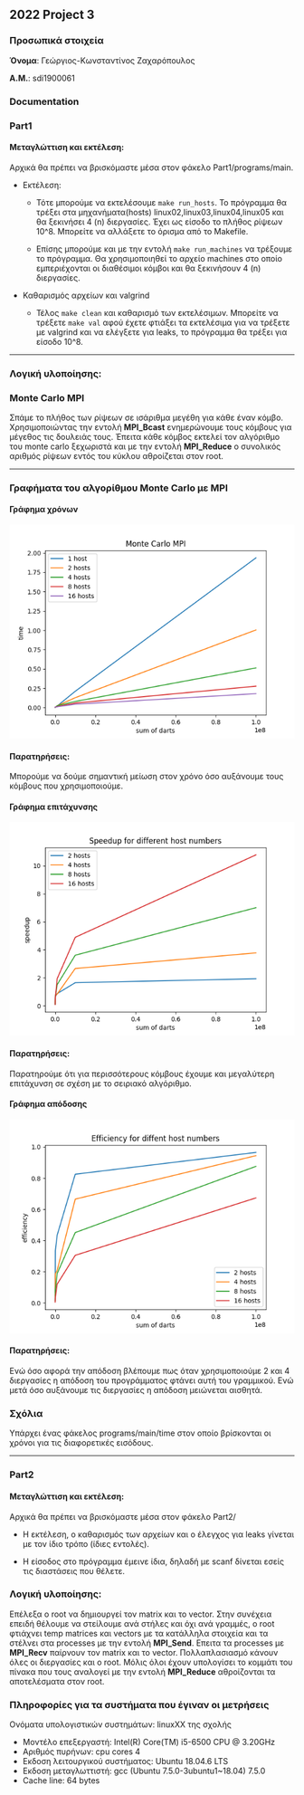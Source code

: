 ## 2022 Project 3

### Προσωπικά στοιχεία

__Όνομα__: Γεώργιος-Κωνσταντίνος Ζαχαρόπουλος

__Α.Μ.__: sdi1900061

### Documentation

### Part1
#### Μεταγλώττιση και εκτέλεση:
Αρχικά θα πρέπει να βρισκόμαστε μέσα στον φάκελο Part1/programs/main.

* Εκτέλεση:
    * Τότε μπορούμε να εκτελέσουμε `make run_hosts`. Το πρόγραμμα θα τρέξει στα μηχανήματα(hosts) linux02,linux03,linux04,linux05 και θα ξεκινήσει 4 (n) διεργασίες. Έχει ως είσοδο το πλήθος ρίψεων 10^8. Mπορείτε να αλλάξετε τo όρισμα από το Μakefile.

    * Επίσης μπορούμε και με την εντολή `make run_machines` να τρέξουμε το πρόγραμμα. Θα χρησιμοποιηθεί το αρχείο machines στο οποίο εμπεριέχονται οι διαθέσιμοι κόμβοι και θα ξεκινήσουν 4 (n) διεργασίες.

* Καθαρισμός αρχείων και valgrind
    * Τέλος `make clean` και καθαρισμό των εκτελέσιμων. Μπορείτε να τρέξετε `make val` αφού έχετε φτιάξει τα εκτελέσιμα για να τρέξετε με valgrind και να ελέγξετε για leaks, το πρόγραμμα θα τρέξει για είσοδο 10^8.
---

### Λογική υλοποίησης:

### Μonte Carlo MPI

Σπάμε το πλήθος των ρίψεων σε ισάριθμα μεγέθη για κάθε έναν κόμβο. Χρησιμοποιώντας την εντολή **MPI_Bcast** ενημερώνουμε τους κόμβους για μέγεθος τις δουλειάς τους. Έπειτα κάθε κόμβος εκτελεί τον αλγόριθμο του monte carlo ξεχωριστά και με την εντολή **MPI_Reduce** ο συνολικός αριθμός ρίψεων εντός του κύκλου αθροίζεται στον root.

---
### Γραφήματα του αλγορίθμου Monte Carlo με MPI

#### Γράφημα χρόνων

<p align="center">
  <img src="Project/Part1/time.png" />
</p>

#### Παρατηρήσεις:
Μπορούμε να δούμε σημαντική μείωση στον χρόνο όσο αυξάνουμε τους κόμβους που χρησιμοποιούμε.

#### Γράφημα επιτάχυνσης

<p align="center">
  <img src="Project/Part1/speedup.png" />
</p>

#### Παρατηρήσεις:
Παρατηρούμε ότι για περισσότερους κόμβους έχουμε και μεγαλύτερη επιτάχυνση σε σχέση με το σειριακό αλγόριθμο.

#### Γράφημα απόδοσης

<p align="center">
  <img src="Project/Part1/efficiency.png" />
</p>

#### Παρατηρήσεις:
Ενώ όσο αφορά την απόδοση βλέπουμε πως όταν χρησιμοποιούμε 2 και 4 διεργασίες η απόδοση του προγράμματος φτάνει αυτή του γραμμικού. Ενώ μετά όσο αυξάνουμε τις διεργασίες η απόδοση μειώνεται αισθητά.

### Σχόλια
Υπάρχει ένας φάκελος programs/main/time στον οποίο βρίσκονται οι χρόνοι για τις διαφορετικές εισόδους.

---

### Part2
#### Μεταγλώττιση και εκτέλεση:
Αρχικά θα πρέπει να βρισκόμαστε μέσα στον φάκελο Part2/

* Η εκτέλεση, ο καθαρισμός των αρχείων και ο έλεγχος για leaks γίνεται με τον ίδιο τρόπο (ίδιες εντολές).

* Η είσοδος στο πρόγραμμα έμεινε ίδια, δηλαδή με scanf δίνεται εσείς τις διαστάσεις που θέλετε.
### Λογική υλοποίησης:

Επέλεξα ο root να δημιουργεί τον matrix και το vector. Στην συνέχεια επειδή θέλουμε να στείλουμε ανά στήλες και όχι ανά γραμμές, ο root φτιάχνει temp matrices και vectors με τα κατάλληλα στοιχεία και τα στέλνει στα processes με την εντολή **MPI_Send**. Επειτα τα processes με **MPI_Recv** παίρνουν τον matrix και το vector. Πολλαπλασιασμό κάνουν όλες οι διεργασίες και ο root. Μόλις όλοι έχουν υπολογίσει το κομμάτι του πίνακα που τους αναλογεί με την εντολή **MPI_Reduce** αθροίζονται τα αποτελέσματα στον root.

### Πληροφορίες για τα συστήματα που έγιναν οι μετρήσεις
Ονόματα υπολογιστικών συστημάτων: linuxΧΧ της σχολής
* Μοντέλο επεξεργαστή: Intel(R) Core(TM) i5-6500 CPU @ 3.20GHz
* Αριθμός πυρήνων: cpu cores 4
* Εκδοση λειτουργικού συστήματος: Ubuntu 18.04.6 LTS
* Εκδοση μεταγλωττιστή: gcc (Ubuntu 7.5.0-3ubuntu1~18.04) 7.5.0
* Cache line: 64 bytes